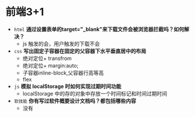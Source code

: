 # 前端3+1
- `html` **通过设置表单的target="_blank"来下载文件会被浏览器拦截吗？如何解决？**
  - js 触发的会，用户触发的下载不会
- `css` **写出固定子容器在固定的父容器下水平垂直居中的布局**
  - 绝对定位+ transfrom
  - 绝对定位+ margin:auto;
  - 子容器inline-block,父容器行高等高
  - flex
- `js` **模拟 localStorage 时如何实现过期时间功能**
  - localStorage 中的存的对象中存放一个时间标记和时间过期时间
- `软技能` **你有写过软件概要设计文档吗？都包括哪些内容**
  - 没有